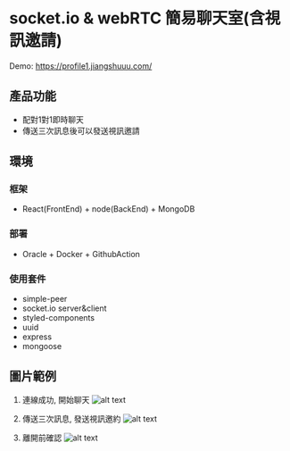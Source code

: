 # socket.io & webRTC 簡易聊天室(含視訊邀請)

Demo: https://profile1.jiangshuuu.com/  

## 產品功能
- 配對1對1即時聊天
- 傳送三次訊息後可以發送視訊邀請

## 環境
### 框架
- React(FrontEnd) + node(BackEnd) + MongoDB
### 部署
- Oracle + Docker + GithubAction
### 使用套件
- simple-peer
- socket.io server&client
- styled-components
- uuid
- express
- mongoose

## 圖片範例
1. 連線成功, 開始聊天
![alt text](https://github.com/JiangShuuu/socket-chat/images/01.jpg)

2. 傳送三次訊息, 發送視訊邀約
![alt text](https://github.com/JiangShuuu/socket-chat/images/02.jpg)

3. 離開前確認
![alt text](https://github.com/JiangShuuu/socket-chat/images/03.jpg)

